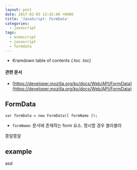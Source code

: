 ```yaml
---
layout: post
date: 2017-02-03 13:42:00 +0900
title: 'JavaScript: FormData'
categories:
  - javascript
tags:
  - ecmascript
  - javascript
  - formdata
---
```


* Kramdown table of contents
{:toc .toc}

#### 관련 문서

- [https://developer.mozilla.org/ko/docs/Web/API/FormData](https://developer.mozilla.org/ko/docs/Web/API/FormData)

## FormData

```
var formData = new FormData([ formName ]);
```

- `formName`: 문서에 존재하는 form 요소. 명시할 경우 블라블라

쫑알쫑알

## example

asd
